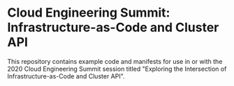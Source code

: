 # Cloud Engineering Summit: Infrastructure-as-Code and Cluster API

This repository contains example code and manifests for use in or with the 2020 Cloud Engineering Summit session titled "Exploring the Intersection of Infrastructure-as-Code and Cluster API".
